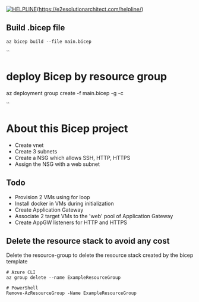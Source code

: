
[![HELPLINE](https://github.com/e2eSolutionArchitect/academy/assets/8308302/3b85acaf-50f5-4a4f-850d-46216de108af)](Helpline)(https://e2esolutionarchitect.com/helpline/)


## Build .bicep file
```
az bicep build --file main.bicep
```

``
# deploy Bicep by resource group
az deployment group create -f main.bicep -g <resource-group-name> -c

``

# About this Bicep project
- Create vnet
- Create 3 subnets
- Create a NSG which allows SSH, HTTP, HTTPS
- Assign the NSG with a web subnet

## Todo 
- Provision 2 VMs using for loop
- Install docker in VMs during initialization
- Create Application Gateway
- Associate 2 target VMs to the 'web' pool of Application Gateway
- Create AppGW listeners for HTTP and HTTPS

## Delete the resource stack to avoid any cost
Delete the resource-group to delete the resource stack created by the bicep template
```
# Azure CLI
az group delete --name ExampleResourceGroup

# PowerShell
Remove-AzResourceGroup -Name ExampleResourceGroup

```
